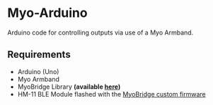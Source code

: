 # Myo-Arduino

Arduino code for controlling outputs via use of a Myo Armband.

## Requirements
* Arduino (Uno)
* Myo Armband
* MyoBridge Library **(available [here](https://github.com/vroland/MyoBridge))**
* HM-11 BLE Module flashed with the [MyoBridge custom firmware](https://github.com/vroland/MyoBridge/tree/master/myobridge_firmware/Bin)